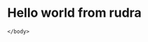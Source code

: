 <!DOCTYPE html>
<html lang="en">
<head>
    <meta charset="UTF-8">
    <meta name="viewport" content="width=device-width, initial-scale=1.0">
    <title>Ankit Personal Portfolio</title>
</head>
<body>
    <body>
        <h1>Hello world from rudra</h1>

    </body>
</body>
</html>
